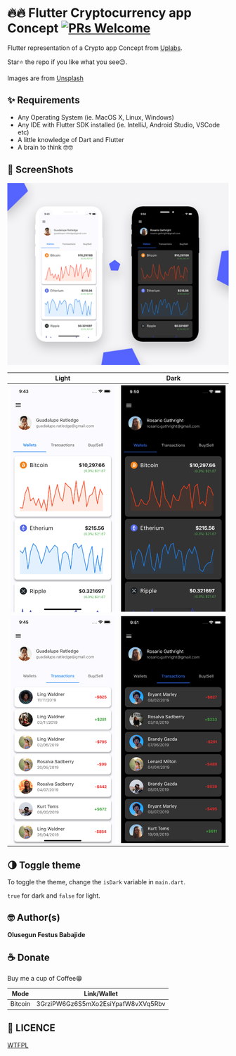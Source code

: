 # 🔥🔥 Flutter Cryptocurrency app Concept [![PRs Welcome](https://img.shields.io/badge/PRs-welcome-brightgreen.svg?style=flat-square)](http://makeapullrequest.com)

Flutter representation of a Crypto app Concept from [Uplabs](https://www.uplabs.com/posts/crypto-app-6a473389-202b-4cee-ad23-94cf46c172cd).

Star⭐ the repo if you like what you see😉.

Images are from [Unsplash](https://unsplash.com)


## ✨ Requirements
* Any Operating System (ie. MacOS X, Linux, Windows)
* Any IDE with Flutter SDK installed (ie. IntelliJ, Android Studio, VSCode etc)
* A little knowledge of Dart and Flutter
* A brain to think 🤓🤓


## 📸 ScreenShots

<img src="ss/1.png"/>

| Light| Dark|
|------|-------|
|<img src="ss/2.png" width="400">|<img src="ss/3.png" width="400">|
|<img src="ss/4.png" width="400">|<img src="ss/5.png" width="400">|


## 🌗 Toggle theme
To toggle the theme, change the `isDark` variable in `main.dart`.

`true` for dark and `false` for light.


## 🤓 Author(s)
**Olusegun Festus Babajide**


## ☕️  Donate

Buy me a cup of Coffee😁

| Mode | Link/Wallet|
| ------| ------------|
| Bitcoin | 3GrziPW6Gz6S5mXo2EsiYpafW8vXVq5Rbv|


## 🔖 LICENCE
[WTFPL](http://www.wtfpl.net/about/)